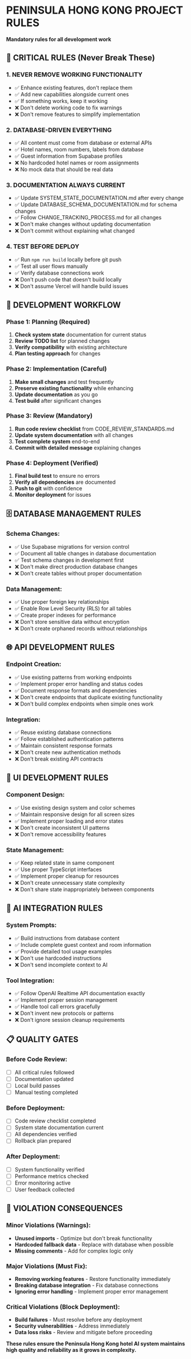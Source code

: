 # PENINSULA HONG KONG PROJECT RULES
**Mandatory rules for all development work**

## 🚨 CRITICAL RULES (Never Break These)

### 1. **NEVER REMOVE WORKING FUNCTIONALITY**
- ✅ Enhance existing features, don't replace them
- ✅ Add new capabilities alongside current ones
- ✅ If something works, keep it working
- ❌ Don't delete working code to fix warnings
- ❌ Don't remove features to simplify implementation

### 2. **DATABASE-DRIVEN EVERYTHING**
- ✅ All content must come from database or external APIs
- ✅ Hotel names, room numbers, labels from database
- ✅ Guest information from Supabase profiles
- ❌ No hardcoded hotel names or room assignments
- ❌ No mock data that should be real data

### 3. **DOCUMENTATION ALWAYS CURRENT**
- ✅ Update SYSTEM_STATE_DOCUMENTATION.md after every change
- ✅ Update DATABASE_SCHEMA_DOCUMENTATION.md for schema changes
- ✅ Follow CHANGE_TRACKING_PROCESS.md for all changes
- ❌ Don't make changes without updating documentation
- ❌ Don't commit without explaining what changed

### 4. **TEST BEFORE DEPLOY**
- ✅ Run `npm run build` locally before git push
- ✅ Test all user flows manually
- ✅ Verify database connections work
- ❌ Don't push code that doesn't build locally
- ❌ Don't assume Vercel will handle build issues

## 🎯 DEVELOPMENT WORKFLOW

### Phase 1: Planning (Required)
1. **Check system state** documentation for current status
2. **Review TODO list** for planned changes
3. **Verify compatibility** with existing architecture
4. **Plan testing approach** for changes

### Phase 2: Implementation (Careful)
1. **Make small changes** and test frequently
2. **Preserve existing functionality** while enhancing
3. **Update documentation** as you go
4. **Test build** after significant changes

### Phase 3: Review (Mandatory)
1. **Run code review checklist** from CODE_REVIEW_STANDARDS.md
2. **Update system documentation** with all changes
3. **Test complete system** end-to-end
4. **Commit with detailed message** explaining changes

### Phase 4: Deployment (Verified)
1. **Final build test** to ensure no errors
2. **Verify all dependencies** are documented
3. **Push to git** with confidence
4. **Monitor deployment** for issues

## 🗄️ DATABASE MANAGEMENT RULES

### Schema Changes:
- ✅ Use Supabase migrations for version control
- ✅ Document all table changes in database documentation
- ✅ Test schema changes in development first
- ❌ Don't make direct production database changes
- ❌ Don't create tables without proper documentation

### Data Management:
- ✅ Use proper foreign key relationships
- ✅ Enable Row Level Security (RLS) for all tables
- ✅ Create proper indexes for performance
- ❌ Don't store sensitive data without encryption
- ❌ Don't create orphaned records without relationships

## 🌐 API DEVELOPMENT RULES

### Endpoint Creation:
- ✅ Use existing patterns from working endpoints
- ✅ Implement proper error handling and status codes
- ✅ Document response formats and dependencies
- ❌ Don't create endpoints that duplicate existing functionality
- ❌ Don't build complex endpoints when simple ones work

### Integration:
- ✅ Reuse existing database connections
- ✅ Follow established authentication patterns
- ✅ Maintain consistent response formats
- ❌ Don't create new authentication methods
- ❌ Don't break existing API contracts

## 🎨 UI DEVELOPMENT RULES

### Component Design:
- ✅ Use existing design system and color schemes
- ✅ Maintain responsive design for all screen sizes
- ✅ Implement proper loading and error states
- ❌ Don't create inconsistent UI patterns
- ❌ Don't remove accessibility features

### State Management:
- ✅ Keep related state in same component
- ✅ Use proper TypeScript interfaces
- ✅ Implement proper cleanup for resources
- ❌ Don't create unnecessary state complexity
- ❌ Don't share state inappropriately between components

## 🤖 AI INTEGRATION RULES

### System Prompts:
- ✅ Build instructions from database content
- ✅ Include complete guest context and room information
- ✅ Provide detailed tool usage examples
- ❌ Don't use hardcoded instructions
- ❌ Don't send incomplete context to AI

### Tool Integration:
- ✅ Follow OpenAI Realtime API documentation exactly
- ✅ Implement proper session management
- ✅ Handle tool call errors gracefully
- ❌ Don't invent new protocols or patterns
- ❌ Don't ignore session cleanup requirements

## 📋 QUALITY GATES

### Before Code Review:
- [ ] All critical rules followed
- [ ] Documentation updated
- [ ] Local build passes
- [ ] Manual testing completed

### Before Deployment:
- [ ] Code review checklist completed
- [ ] System state documentation current
- [ ] All dependencies verified
- [ ] Rollback plan prepared

### After Deployment:
- [ ] System functionality verified
- [ ] Performance metrics checked
- [ ] Error monitoring active
- [ ] User feedback collected

## 🚨 VIOLATION CONSEQUENCES

### Minor Violations (Warnings):
- **Unused imports** - Optimize but don't break functionality
- **Hardcoded fallback data** - Replace with database when possible
- **Missing comments** - Add for complex logic only

### Major Violations (Must Fix):
- **Removing working features** - Restore functionality immediately
- **Breaking database integration** - Fix database connections
- **Ignoring error handling** - Implement proper error management

### Critical Violations (Block Deployment):
- **Build failures** - Must resolve before any deployment
- **Security vulnerabilities** - Address immediately
- **Data loss risks** - Review and mitigate before proceeding

**These rules ensure the Peninsula Hong Kong hotel AI system maintains high quality and reliability as it grows in complexity.**
